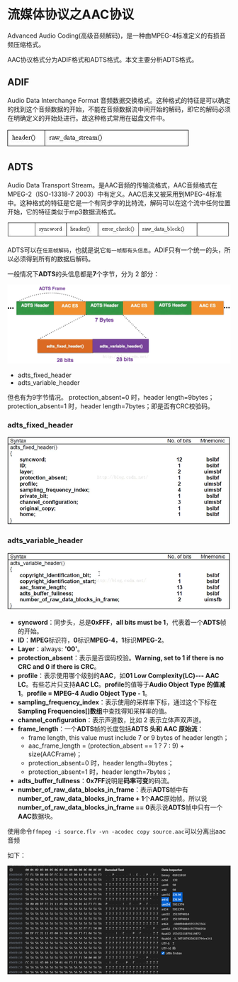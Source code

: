 # 流媒体协议之AAC协议

Advanced Audio Coding(高级音频解码)，是⼀种由MPEG-4标准定义的有损⾳频压缩格式。

AAC协议格式分为ADIF格式和ADTS格式。本文主要分析ADTS格式。

## ADIF

Audio Data Interchange Format 音频数据交换格式。这种格式的特征是可以确定的找到这个音频数据的开始，不能在音频数据流中间开始的解码，即它的解码必须在明确定义的开始处进⾏。故这种格式常⽤在磁盘⽂件中。

![](./res/aac_adif.png)

## ADTS

Audio Data Transport Stream。是AAC音频的传输流格式，AAC音频格式在MPEG-2（ISO-13318-7 2003）中有定义。AAC后来又被采用到MPEG-4标准中。这种格式的特征是它是⼀个有同步字的比特流，解码可以在这个流中任何位置开始，它的特征类似于mp3数据流格式。

![](./res/aac_adts.png)

ADTS可以在`任意帧解码`，也就是说它`每⼀帧都有头信息`。ADIF只有⼀个统⼀的头，所以必须得到所有的数据后解码。

一般情况下**ADTS**的头信息都是**7**个字节，分为 2 部分：

![](./res/aac_header.webp)

- adts_fixed_header
- adts_variable_header

但也有为9字节情况。 protection_absent=0 时，header length=9bytes；protection_absent=1 时，header length=7bytes；即是否有CRC校验码。

### adts_fixed_header

![](./res/aac_fixed_header.webp)

### adts_variable_header

![](./res/aac_var_header.webp)

- **syncword**：同步头，总是**0xFFF**，**all bits must be 1**，代表着一个**ADTS**帧的开始。
- **ID**：**MPEG**标识符，**0**标识**MPEG-4**，**1**标识**MPEG-2**。
- **Layer**：always: **'00'**。
- **protection_absent**：表示是否误码校验。**Warning, set to 1 if there is no CRC and 0 if there is CRC**。
- **profile**：表示使用哪个级别的**AAC**，如**01 Low Complexity(LC)--- AAC LC**。有些芯片只支持**AAC LC**。**profile**的值等于**Audio Object Type 的值减 1**。**profile = MPEG-4 Audio Object Type - 1**。
- **sampling_frequency_index**：表示使用的采样率下标，通过这个下标在**Sampling Frequencies[]数组**中查找得知采样率的值。
- **channel_configuration**：表示声道数，比如 2 表示立体声双声道。
- **frame_length**：一个**ADTS**帧的长度包括**ADTS 头和 AAC 原始流**：
  - frame length, this value must include 7 or 9 bytes of header length；
  - aac_frame_length = (protection_absent == 1 ? 7 : 9) + size(AACFrame)；
  - protection_absent=0 时，header length=9bytes；
  - protection_absent=1 时，header length=7bytes；
- **adts_buffer_fullness**：**0x7FF**说明是**码率可变**的码流。
- **number_of_raw_data_blocks_in_frame**：表示**ADTS**帧中有**number_of_raw_data_blocks_in_frame + 1**个**AAC**原始帧。所以说**number_of_raw_data_blocks_in_frame == 0**表示说**ADTS**帧中只有一个**AAC**数据块。

使用命令`ffmpeg -i source.flv -vn -acodec copy source.aac`可以分离出aac音频

如下：

![](./res/aac_data.png)


